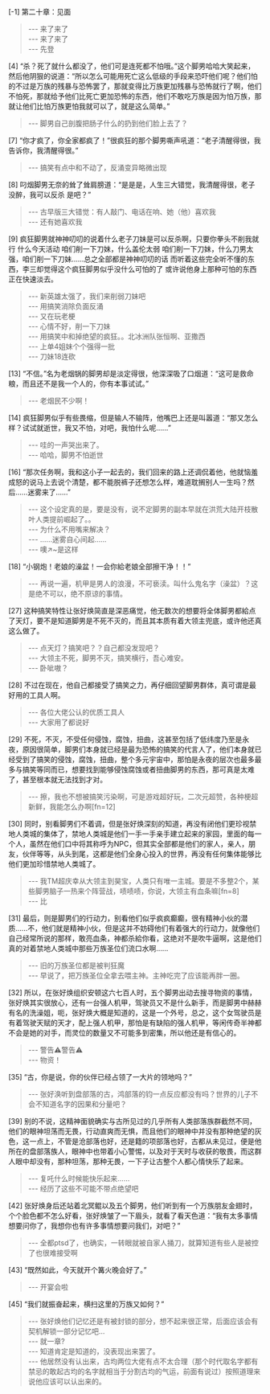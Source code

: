 
[-1] 第二十章：见面
>--- 来了来了<br>
>--- 来了来了<br>
>--- 先登<br>

[4] “杀？死了就什么都没了，他们可是连死都不怕哦。”这个脚男哈哈大笑起来，然后他阴狠的说道：“所以怎么可能用死亡这么低级的手段来恐吓他们呢？他们怕的不过是万族的残暴与恐怖罢了，那就变得比万族更加残暴与恐怖就行了啊，他们不怕死，那就给予他们比死亡更加恐怖的东西，他们不敢吃万族是因为怕万族，那就让他们比怕万族更怕我就可以了，就是这么简单。”
>--- 脚男自己剖腹把肠子什么的扔到他们脸上去了？<br>

[7] “你才疯了，你全家都疯了！”很疯狂的那个脚男嘶声吼道：“老子清醒得很，我告诉你，我清醒得很。”
>--- 搞笑有点中和不动了，反涌变异略微出现<br>

[8] 叼烟脚男无奈的耸了耸肩膀道：“是是是，人生三大错觉，我清醒得很，老子没醉，我可以反杀 是吧？”
>--- 古早版三大错觉：有人敲门、电话在响、她（他）喜欢我<br>
>--- 还有她喜欢我<br>

[9] 疯狂脚男就神神叨叨的说着什么老子刀妹是可以反杀啊，只要你拳头不削我就行 什么今天活动 咱们削一下刀妹，什么盖伦太弱 咱们削一下刀妹，什么刀男太强，咱们削一下刀妹……总之全部都是神神叨叨的话 而听着这些完全听不懂的东西，李三却觉得这个疯狂脚男似乎没什么可怕的了 或许说他身上那种可怕的东西正在快速淡去。
>--- 新英雄太强了，我们来削弱刀妹吧<br>
>--- 用搞笑消除负面反涌<br>
>--- 又在玩老梗<br>
>--- 心情不好，削一下刀妹<br>
>--- 用搞笑中和掉绝望的疯狂。。北冰洲队张恒啊、亚撒西<br>
>--- 上单4姐妹个个强得一批<br>
>--- 刀妹18连砍<br>

[13] “不信。”名为老烟锅的脚男却是淡定得很，他深深吸了口烟道：“这可是救命粮，而且还不是我一个人的，你有本事试试。”
>--- 老烟民不少啊！<br>

[14] 疯狂脚男似乎有些畏缩，但是输人不输阵，他嘴巴上还是叫嚣道：“那又怎么样？试试就逝世，我又不怕，对吧，我怕什么呢……”
>--- 哇的一声哭出来了。<br>
>--- 哈哈，脚男不怕逝世<br>

[16] “那次任务啊，我和这小子一起去的，我们回来的路上还调侃着他，他就恼羞成怒的说马上去说个清楚，都不能脱裤子还想怎么样，难道耽搁别人一生吗？然后……迷雾来了……”
>--- 这个设定真的是，要是没有，说不定脚男的副本早就在洪荒大陆开枝散叶人类提前崛起了。。<br>
>--- 为什么不用嘴来解决？<br>
>--- ……迷雾自心间起……<br>
>--- 噢↗~是这样<br>

[18] “小钢炮！老娘的澡盆！一会你給老娘全部擦干净！！”
>--- 再说一遍，机甲是男人的浪漫，不可亵渎。叫什么鬼名字（澡盆）？这是绝不可以，绝不原谅的事情。<br>

[27] 这种搞笑特性让张好焕简直是深恶痛觉，他无数次的想要将全体脚男都給点了天灯，要不是知道脚男是不死不灭的，而且其本质有着大领主兜底，或许他还真这么做了。
>--- 点天灯？搞笑吧？？自己都没发现吧？<br>
>--- 大领主不死，脚男不灭，搞笑横行，吾心难安。<br>
>--- 卧呲嗷？<br>

[28] 不过在现在，他自己都接受了搞笑之力，再仔细回望脚男群体，真可谓是最好用的工具人啊。
>--- 各位大佬公认的优质工具人<br>
>--- 大家用了都说好<br>

[29] 不死，不灭，不受任何侵蚀，腐蚀，扭曲，这甚至包括了低纬度乃至是永夜，原因很简单，脚男们本身就已经是最为恐怖的搞笑的代言人了，他们本身就已经受到了搞笑的侵蚀，腐蚀，扭曲，整个多元宇宙中，那怕是永夜的层次也最多最多与搞笑等同而已，想要找到能够侵蚀腐蚀或者扭曲脚男的东西，那可真是太难了，甚至根本就无法找到才对。
>--- 擦，我也不想被搞笑污染啊，可是游戏超好玩，二次元超赞，各种梗超新鲜，我能怎么办啊[fn=12]<br>

[30] 同时，别看脚男们不着调，但是张好焕深刻的知道，再没有闭他们更珍视禁地人类城的集体了，禁地人类城是他们一手一手亲手建立起来的家园，里面的每一个人，虽然在他们口中将其称呼为NPC，但其实全部都是他们的家人，亲人，朋友，伙伴等等，从头到尾，这都是他们全身心投入的世界，再没有任何集体能够比他们更加珍惜禁地人类城了。
>--- 我TM超庆幸从大领主到昊宝，人类只有唯一主城。要是不多整2个，某些脚男脑子一热来个阵营战，啧啧啧，你说，大领主有血条嘛[fn=8]<br>
>--- 比<br>

[31] 最后，则是脚男们的行动力，别看他们似乎疯疯癫癫，很有精神小伙的潜质……不，他们就是精神小伙，但是这并不妨碍他们有着强大的行动力，就像他们自己经常所说的那样，敢亮血条，神都杀給你看，这绝对不是吹牛逼啊，这是他们真的对着禁地人类城中那些万族圣位们流口水啊……
>--- 旧的万族圣位都是被判狂魔<br>
>--- 早说了，把万族圣位全拿去喂主神。主神吃完了应该能再胖一圈。<br>

[32] 所以，在张好焕组织安顿这六七百人时，五个脚男出动去搜寻物资的事情，张好焕其实很放心，还有一台强人机甲，驾驶员又不是什么新手，而是脚男中赫赫有名的洗澡姐，呃，张好焕大概是知道的，这是一个外号，总之，这个女驾驶员是有着驾驶天赋的天才，配上强人机甲，那怕是有缺陷的强人机甲，等闲传奇半神都不会是她的对手，而灵位的数量又不可能多到密集，所以他还是有信心的。
>--- 警告⚠️警告⚠️<br>
>--- 物资！<br>

[35] “古，你是说，你的伙伴已经占领了一大片的领地吗？”
>--- 张好涣听到盘部落的古，鸿部落的钧一点反应都没有吗？世界的儿子不会不知道名字的因果和分量吧？<br>

[39] 别的不说，这精神面貌确实与古所见过的几乎所有人类部落族群截然不同，他们的眼神坦荡而无畏，行动直爽而无惧，而且他们的眼神中并没有那种绝望的灰色，这一点上，不管是沧部落也好，还是籍的项部落也好，古都从未见过，便是他所在的盘部落族人，眼神中也带着小心警惕，以及对于天时与收获的敬畏，而这群人眼中却没有，那种坦荡，那种无畏，一下子让古整个人都心情快乐了起来。
>--- 复吒什么时候能快乐起来……<br>
>--- 经历了这些不可能不带点绝望吧<br>

[42] 张好焕身后还站着北冥鲲以及五个脚男，他们听到有一个万族朋友金翅时，个个脸色都不怎么好看，张好焕皱了一下眉头，就看了看天色道：“我有太多事情想要问你了，我想你也有许多事情想要问我们，对吧？”
>--- 全都ptsd了，也确实，一转眼就被自家人捅刀，就算知道有些人是被控了也很难接受啊<br>

[43] “既然如此，今天就开个篝火晚会好了。”
>--- 开宴会啦<br>

[45] “我们就振奋起来，横扫这里的万族又如何？”
>--- 张好焕他们记忆还是有被封锁的部分，想不起来很正常，后面应该会有契机解锁一部分记忆吧…<br>
>--- 就一章?<br>
>--- 知道肯定是知道的，没表现出来罢了。<br>
>--- 他居然没有认出来，古均两位大佬有点不太合理（那个时代取名字都有禁忌的敢起古均的名字就相当于分割古均的气运，前面有说过）按照道理来说他应该可以认出来的。<br>

